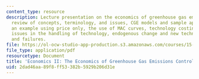 ```yaml
---
content_type: resource
description: Lecture presentation on the economics of greenhouse gas emissions control,
  review of concepts, terminology, and issues, CGE models and sample applications,
  an example using price only, the use of MAC curves, technology costing approaches,
  issues in the handling of technology, endogenous change and new technology, barriers,
  and failures.
file: https://ol-ocw-studio-app-production.s3.amazonaws.com/courses/15-023j-global-climate-change-economics-science-and-policy-spring-2008/2dad46aa89f8ff53382b5929b206d31e_lec10.pdf
file_type: application/pdf
resourcetype: Document
title: 'Economics II: The Economics of Greenhouse Gas Emissions Control'
uid: 2dad46aa-89f8-ff53-382b-5929b206d31e
---
```


